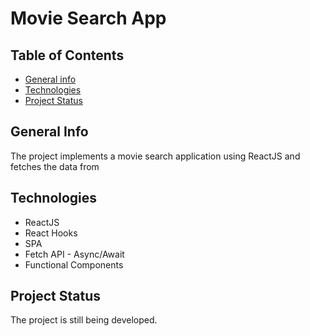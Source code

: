 # Movie Search App

## Table of Contents

* [General info](#general-info)
* [Technologies](#technologies)
* [Project Status](#project-status)

## General Info
The project implements a movie search application using ReactJS and fetches the data from  

## Technologies
* ReactJS
* React Hooks
* SPA
* Fetch API - Async/Await
* Functional Components

## Project Status
The project is still being developed.
